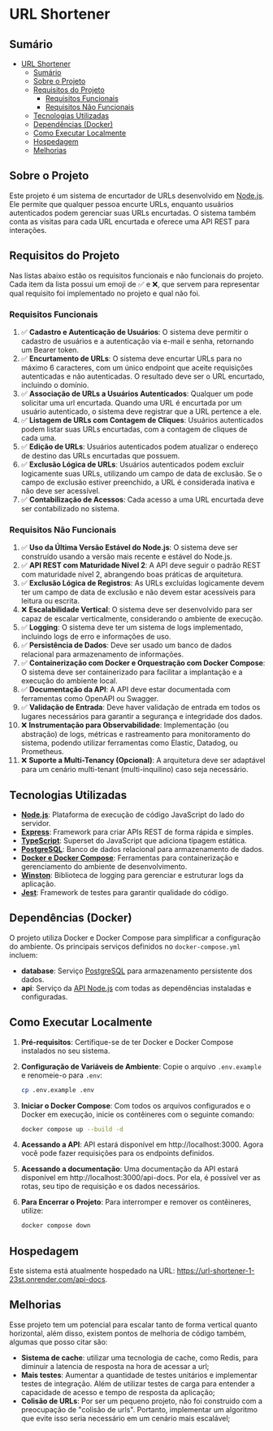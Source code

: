 # URL Shortener

## Sumário

- [URL Shortener](#url-shortener)
  - [Sumário](#sumário)
  - [Sobre o Projeto](#sobre-o-projeto)
  - [Requisitos do Projeto](#requisitos-do-projeto)
    - [Requisitos Funcionais](#requisitos-funcionais)
    - [Requisitos Não Funcionais](#requisitos-não-funcionais)
  - [Tecnologias Utilizadas](#tecnologias-utilizadas)
  - [Dependências (Docker)](#dependências-docker)
  - [Como Executar Localmente](#como-executar-localmente)
  - [Hospedagem](#hospedagem)
  - [Melhorias](#melhorias)

## Sobre o Projeto

Este projeto é um sistema de encurtador de URLs desenvolvido em [Node.js](https://nodejs.org/en). Ele permite que qualquer pessoa encurte URLs, enquanto usuários autenticados podem gerenciar suas URLs encurtadas. O sistema também conta as visitas para cada URL encurtada e oferece uma API REST para interações.

## Requisitos do Projeto

Nas listas abaixo estão os requisitos funcionais e não funcionais do projeto. Cada item da lista possui um emoji de :white_check_mark: e :x:, que servem para representar qual requisito foi implementado no projeto e qual não foi.

### Requisitos Funcionais

1. :white_check_mark: **Cadastro e Autenticação de Usuários**: O sistema deve permitir o cadastro de usuários e a autenticação via e-mail e senha, retornando um Bearer token.
2. :white_check_mark: **Encurtamento de URLs**: O sistema deve encurtar URLs para no máximo 6 caracteres, com um único endpoint que aceite requisições autenticadas e não autenticadas. O resultado deve ser o URL encurtado, incluindo o domínio.
3. :white_check_mark: **Associação de URLs a Usuários Autenticados**: Qualquer um pode solicitar uma url encurtada. Quando uma URL é encurtada por um usuário autenticado, o sistema deve registrar que a URL pertence a ele.
4. :white_check_mark: **Listagem de URLs com Contagem de Cliques**: Usuários autenticados podem listar suas URLs encurtadas, com a contagem de cliques de cada uma.
5. :white_check_mark: **Edição de URLs**: Usuários autenticados podem atualizar o endereço de destino das URLs encurtadas que possuem.
6. :white_check_mark: **Exclusão Lógica de URLs**: Usuários autenticados podem excluir logicamente suas URLs, utilizando um campo de data de exclusão. Se o campo de exclusão estiver preenchido, a URL é considerada inativa e não deve ser acessível.
7. :white_check_mark: **Contabilização de Acessos**: Cada acesso a uma URL encurtada deve ser contabilizado no sistema.

### Requisitos Não Funcionais

1. :white_check_mark: **Uso da Última Versão Estável do Node.js**: O sistema deve ser construído usando a versão mais recente e estável do Node.js.
2. :white_check_mark: **API REST com Maturidade Nível 2**: A API deve seguir o padrão REST com maturidade nível 2, abrangendo boas práticas de arquitetura.
3. :white_check_mark: **Exclusão Lógica de Registros**: As URLs excluídas logicamente devem ter um campo de data de exclusão e não devem estar acessíveis para leitura ou escrita.
4. :x: **Escalabilidade Vertical**: O sistema deve ser desenvolvido para ser capaz de escalar verticalmente, considerando o ambiente de execução.
5. :white_check_mark: **Logging**: O sistema deve ter um sistema de logs implementado, incluindo logs de erro e informações de uso.
6. :white_check_mark: **Persistência de Dados**: Deve ser usado um banco de dados relacional para armazenamento de informações.
7. :white_check_mark: **Containerização com Docker e Orquestração com Docker Compose**: O sistema deve ser containerizado para facilitar a implantação e a execução do ambiente local.
8. :white_check_mark: **Documentação da API**: A API deve estar documentada com ferramentas como OpenAPI ou Swagger.
9. :white_check_mark: **Validação de Entrada**: Deve haver validação de entrada em todos os lugares necessários para garantir a segurança e integridade dos dados.
10. :x: **Instrumentação para Observabilidade**: Implementação (ou abstração) de logs, métricas e rastreamento para monitoramento do sistema, podendo utilizar ferramentas como Elastic, Datadog, ou Prometheus.
11. :x: **Suporte a Multi-Tenancy (Opcional)**: A arquitetura deve ser adaptável para um cenário multi-tenant (multi-inquilino) caso seja necessário.

## Tecnologias Utilizadas

- **[Node.js](https://nodejs.org/en)**: Plataforma de execução de código JavaScript do lado do servidor.
- **[Express](https://expressjs.com/)**: Framework para criar APIs REST de forma rápida e simples.
- **[TypeScript](https://www.typescriptlang.org/)**: Superset do JavaScript que adiciona tipagem estática.
- **[PostgreSQL](https://www.postgresql.org/)**: Banco de dados relacional para armazenamento de dados.
- **[Docker e Docker Compose](https://www.docker.com/)**: Ferramentas para containerização e gerenciamento do ambiente de desenvolvimento.
- **[Winston](https://www.npmjs.com/package/winston)**: Biblioteca de logging para gerenciar e estruturar logs da aplicação.
- **[Jest](https://www.npmjs.com/package/jest)**: Framework de testes para garantir qualidade do código.

## Dependências (Docker)

O projeto utiliza Docker e Docker Compose para simplificar a configuração do ambiente. Os principais serviços definidos no `docker-compose.yml` incluem:

- **database**: Serviço [PostgreSQL](https://www.postgresql.org/) para armazenamento persistente dos dados.
- **api**: Serviço da [API Node.js](https://nodejs.org/en) com todas as dependências instaladas e configuradas.

## Como Executar Localmente

1. **Pré-requisitos**: Certifique-se de ter Docker e Docker Compose instalados no seu sistema.

2. **Configuração de Variáveis de Ambiente**: Copie o arquivo `.env.example` e renomeie-o para `.env`:

   ```bash
   cp .env.example .env

   ```

3. **Iniciar o Docker Compose**: Com todos os arquivos configurados e o Docker em execução, inicie os contêineres com o seguinte comando:

   ```bash
   docker compose up --build -d

   ```

4. **Acessando a API**: API estará disponível em http://localhost:3000. Agora você pode fazer requisições para os endpoints definidos.

5. **Acessando a documentação**: Uma documentação da API estará disponível em http://localhost:3000/api-docs. Por ela, é possível ver as rotas, seu tipo de requisição e os dados necessários.

6. **Para Encerrar o Projeto**: Para interromper e remover os contêineres, utilize:

   ```bash
   docker compose down

   ```

## Hospedagem

Este sistema está atualmente hospedado na URL: https://url-shortener-1-23st.onrender.com/api-docs.

## Melhorias

Esse projeto tem um potencial para escalar tanto de forma vertical quanto horizontal, além disso, existem pontos de melhoria de código também, algumas que posso citar são:

- **Sistema de cache**: utilizar uma tecnologia de cache, como Redis, para diminuir a latencia de resposta na hora de acessar a url;
- **Mais testes**: Aumentar a quantidade de testes unitários e implementar testes de integração. Além de utilizar testes de carga para entender a capacidade de acesso e tempo de resposta da aplicação;
- **Colisão de URLs**: Por ser um pequeno projeto, não foi construido com a preocupação de "colisão de urls". Portanto, implementar um algoritmo que evite isso seria necessário em um cenário mais escalável;
